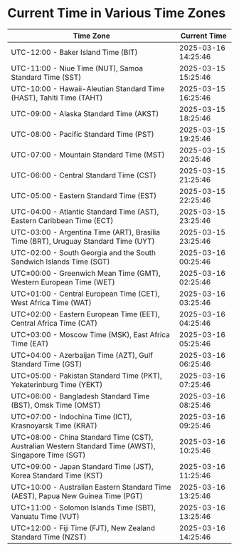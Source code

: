 # Current Time in Various Time Zones

| Time Zone | Current Time |
|-----------|--------------|
| UTC-12:00 - Baker Island Time (BIT) | 2025-03-16 14:25:46 |
| UTC-11:00 - Niue Time (NUT), Samoa Standard Time (SST) | 2025-03-15 15:25:46 |
| UTC-10:00 - Hawaii-Aleutian Standard Time (HAST), Tahiti Time (TAHT) | 2025-03-15 16:25:46 |
| UTC-09:00 - Alaska Standard Time (AKST) | 2025-03-15 18:25:46 |
| UTC-08:00 - Pacific Standard Time (PST) | 2025-03-15 19:25:46 |
| UTC-07:00 - Mountain Standard Time (MST) | 2025-03-15 20:25:46 |
| UTC-06:00 - Central Standard Time (CST) | 2025-03-15 21:25:46 |
| UTC-05:00 - Eastern Standard Time (EST) | 2025-03-15 22:25:46 |
| UTC-04:00 - Atlantic Standard Time (AST), Eastern Caribbean Time (ECT) | 2025-03-15 23:25:46 |
| UTC-03:00 - Argentina Time (ART), Brasília Time (BRT), Uruguay Standard Time (UYT) | 2025-03-15 23:25:46 |
| UTC-02:00 - South Georgia and the South Sandwich Islands Time (SGT) | 2025-03-16 00:25:46 |
| UTC±00:00 - Greenwich Mean Time (GMT), Western European Time (WET) | 2025-03-16 02:25:46 |
| UTC+01:00 - Central European Time (CET), West Africa Time (WAT) | 2025-03-16 03:25:46 |
| UTC+02:00 - Eastern European Time (EET), Central Africa Time (CAT) | 2025-03-16 04:25:46 |
| UTC+03:00 - Moscow Time (MSK), East Africa Time (EAT) | 2025-03-16 05:25:46 |
| UTC+04:00 - Azerbaijan Time (AZT), Gulf Standard Time (GST) | 2025-03-16 06:25:46 |
| UTC+05:00 - Pakistan Standard Time (PKT), Yekaterinburg Time (YEKT) | 2025-03-16 07:25:46 |
| UTC+06:00 - Bangladesh Standard Time (BST), Omsk Time (OMST) | 2025-03-16 08:25:46 |
| UTC+07:00 - Indochina Time (ICT), Krasnoyarsk Time (KRAT) | 2025-03-16 09:25:46 |
| UTC+08:00 - China Standard Time (CST), Australian Western Standard Time (AWST), Singapore Time (SGT) | 2025-03-16 10:25:46 |
| UTC+09:00 - Japan Standard Time (JST), Korea Standard Time (KST) | 2025-03-16 11:25:46 |
| UTC+10:00 - Australian Eastern Standard Time (AEST), Papua New Guinea Time (PGT) | 2025-03-16 13:25:46 |
| UTC+11:00 - Solomon Islands Time (SBT), Vanuatu Time (VUT) | 2025-03-16 13:25:46 |
| UTC+12:00 - Fiji Time (FJT), New Zealand Standard Time (NZST) | 2025-03-16 14:25:46 |
